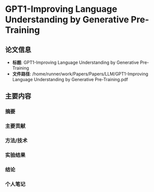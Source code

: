 # GPT1-Improving Language Understanding by Generative Pre-Training

## 论文信息
- **标题**: GPT1-Improving Language Understanding by Generative Pre-Training
- **文件路径**: /home/runner/work/Papers/Papers/LLM/GPT1-Improving Language Understanding by Generative Pre-Training.pdf

## 主要内容

### 摘要


### 主要贡献


### 方法/技术


### 实验结果


### 结论


### 个人笔记


